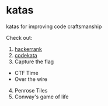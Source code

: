 # katas
katas for improving code craftsmanship

Check out:
1. [hackerrank](https://www.hackerrank.com/dashboard)
2. [codekata](http://codekata.com/kata/codekata-intro/)
3. Capture the flag
- CTF Time
- Over the wire
4. Penrose Tiles
5. Conway's game of life
